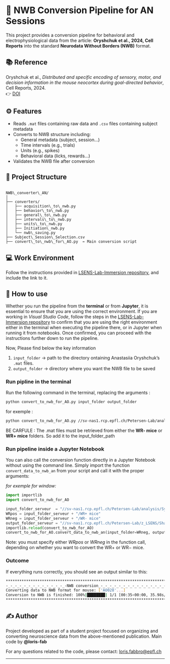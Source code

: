 
# 🧠 NWB Conversion Pipeline for AN Sessions

This project provides a conversion pipeline for behavioral and electrophysiological data from the article: **Oryshchuk et al., 2024, Cell Reports** into the standard **Neurodata Without Borders (NWB)** format.

## 📚 Reference

Oryshchuk et al., *Distributed and specific encoding of sensory, motor, and decision information in the mouse neocortex during goal-directed behavior*, Cell Reports, 2024.  
👉 [DOI](https://doi.org/10.1016/j.celrep.2023.113618)



## ⚙️ Features

- Reads `.mat` files containing raw data and `.csv` files containing subject metadata
- Converts to NWB structure including:
  - General metadata (subject, session…)
  - Time intervals (e.g., trials)
  - Units (e.g., spikes)
  - Behavioral data (licks, rewards…)
- Validates the NWB file after conversion



## 📁 Project Structure

```

NWB\_converter\_AN/
│
├── converters/
│   ├── acquisition\_to\_nwb.py
│   ├── behavior\_to\_nwb.py
│   ├── general\_to\_nwb.py
│   ├── intervals\_to\_nwb.py
│   ├── units\_to\_nwb.py
│   ├── Initiation\_nwb.py
│   └── nwb\_saving.py
├── Subject\_Session\_Selection.csv 
├── convert\_to\_nwb\_for\_AO.py  ← Main conversion script

````



## 💻 Work Environment
Follow the <Environment setup> instructions provided in [LSENS-Lab-Immersion repository](https://github.com/loris-fab/LSENS-Lab-Immersion.git), and include the link to it.

## 🧩 How to use

Whether you run the pipeline from the **terminal** or from **Jupyter**, it is essential to ensure that you are using the correct environment. If you are working in *Visual Studio Code*, follow the <Verification> steps in the [LSENS-Lab-Immersion repository](https://github.com/loris-fab/LSENS-Lab-Immersion.git) to confirm that you are using the right environment either in the terminal when executing the pipeline there, or in Jupyter when running it from notebooks. Once confirmed, you can proceed with the instructions further down to run the pipeline.

Now, Please find below the key information

1. `input_folder` → path to the directory ontaining Anastasiia Oryshchuk’s `.mat` files.
2. `output_folder` → directory where you want the NWB file to be saved


### Run pipline in the terminal

Run the following command in the terminal, replacing the arguments :

```bash
python convert_to_nwb_for_AO.py input_folder output_folder
```

for exemple :
```bash
python convert_to_nwb_for_AO.py //sv-nas1.rcp.epfl.ch/Petersen-Lab/analysis/Sylvain_Crochet/DATA_REPOSITORY/Oryshchuk_Spike&LFP_2024/WR- mice //sv-nas1.rcp.epfl.ch/Petersen-Lab/z_LSENS/Share/Loris_Fabbro/AO/NWB_files
```
BE CARFULE : The .mat files must be retrieved from either the **WR- mice** or **WR+ mice** folders. So add it to the input_folder_path

### Run pipeline inside a Jupyter Notebook

You can also call the conversion function directly in a Jupyter Notebook without using the command line.
Simply import the function `convert_data_to_nwb_an` from your script and call it with the proper arguments:

*for exemple for window:* 
```python
import importlib
import convert_to_nwb_for_AO

input_folder_serveur  = "//sv-nas1.rcp.epfl.ch/Petersen-Lab/analysis/Sylvain_Crochet/DATA_REPOSITORY/Oryshchuk_Spike&LFP_2024"
WRpos = input_folder_serveur + "/WR+ mice"
WRneg = input_folder_serveur + "/WR- mice"
output_folder_serveur = "//sv-nas1.rcp.epfl.ch/Petersen-Lab/z_LSENS/Share/Loris_Fabbro/AO/NWB_files"
importlib.reload(convert_to_nwb_for_AO)
convert_to_nwb_for_AO.convert_data_to_nwb_an(input_folder=WRneg, output_folder=output_folder_serveur)
```

Note: you must specify either *WRpos* or *WRneg* in the function call, depending on whether you want to convert the WR+ or WR− mice.

### Outcome
If everything runs correctly, you should see an output similar to this:

```bash
**************************************************************************
-_-_-_-_-_-_-_-_-_-_-_-_-_-NWB conversion_-_-_-_-_-_-_-_-_-_-_-_-_-_-_-_-
Converting data to NWB format for mouse: ['AO028'...]
Conversion to NWB is finished: 100%|████████| 1/1 [00:35<00:00, 35.98s/it]
**************************************************************************
```




## ✍️ Author

Project developed as part of a student project focused on organizing and converting neuroscience data from the above-mentioned publication.
Main code by **@loris-fab**

For any questions related to the code, please contact: loris.fabbro@epfl.ch


---

